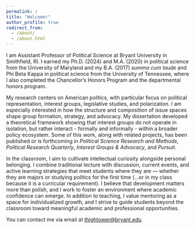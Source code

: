 ```yaml
---
permalink: /
title: "Welcome!"
author_profile: true
redirect_from: 
  - /about/
  - /about.html
---
```


I am Assistant Professor of Political Science at Bryant University in Smithfield, RI. I earned my Ph.D. (2024) and M.A. (2020) in political science from the University of Maryland and my B.A. (2017) <i>summa cum laude</i> and Phi Beta Kappa in political science from the University of Tennessee, where I also completed the Chancellor’s Honors Program and the departmental honors program.

My research centers on American politics, with particular focus on political representation, interest groups, legislative studies, and polarization. I am especially interested in how the structure and composition of issue spaces shape group formation, strategy, and advocacy. My dissertation developed a theoretical framework showing that interest groups do not operate in isolation, but rather interact - formally and informally - within a broader policy ecosystem. Some of this work, along with related projects, has been published or is forthcoming in <i>Political Science Research and Methods</i>, <i>Political Research Quarterly</i>, <i>Interest Groups & Advocacy</i>, and <i>Pursuit</i>. 

In the classroom, I aim to cultivate intellectual curiosity alongside personal belonging. I combine traditional lecture with discussion, current events, and active learning strategies that meet students where they are — whether they are majors or studying politics for the first time (...or in my class because it is a curricular requirement). I believe that development matters more than polish, and I work to foster an environment where academic confidence can emerge. In addition to teaching, I value mentoring as a space for individualized growth, and I strive to guide students beyond the classroom toward meaningful academic and professional opportunities.

You can contact me via email at <a href="mailto:thightower@bryant.edu">thightower@bryant.edu</a>.
